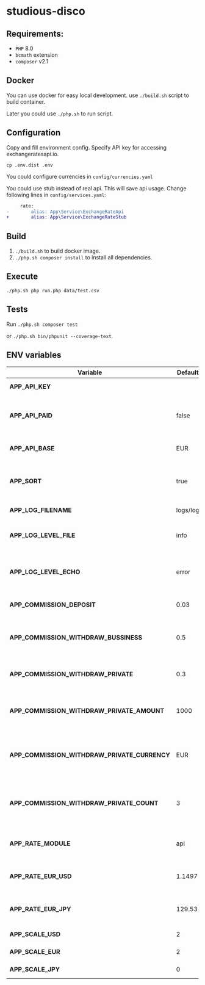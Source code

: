 # studious-disco
## Requirements:
* `PHP` 8.0
* `bcmath` extension
* `composer` v2.1
## Docker 
You can use docker for easy local development.
use `./build.sh` script to build container.

Later you could use `./php.sh` to run script. 
## Configuration
Copy and fill environment config. Specify API key for accessing exchangeratesapi.io.
```
cp .env.dist .env
```
You could configure currencies in `config/currencies.yaml`

You could use stub instead of real api. This will save api usage. Change following lines in `config/services.yaml`:
```diff
     rate:
-        alias: App\Service\ExchangeRateApi
+        alias: App\Service\ExchangeRateStub
```
## Build
1. `./build.sh` to build docker image.
2. `./php.sh composer install` to install all dependencies.
## Execute
```
./php.sh php run.php data/test.csv
```
## Tests
Run `./php.sh composer test`

or `./php.sh bin/phpunit --coverage-text`.

## ENV variables
| Variable                                     | Default  | Description
|----------------------------------------------|----------|-
| **APP_API_KEY**                              |          | Api key. **required**
| **APP_API_PAID**                             | false    | Api plan. Free plan has limits on ssl and base currency
| **APP_API_BASE**                             | EUR      | Base currency for free plan
| **APP_SORT**                                 | true     | Sort input or not. Disabling improves perfomance
| **APP_LOG_FILENAME**                         | logs/log | File for logging
| **APP_LOG_LEVEL_FILE**                       | info     | Default log level for file logging. See [PSR-3](https://www.php-fig.org/psr/psr-3/).
| **APP_LOG_LEVEL_ECHO**                       | error    | Default log level for echo logging. See [PSR-3](https://www.php-fig.org/psr/psr-3/).
| **APP_COMMISSION_DEPOSIT**                   | 0.03     | Deposit commission, %
| **APP_COMMISSION_WITHDRAW_BUSSINESS**        | 0.5      | Withdrawal commission for bussiness clients, %
| **APP_COMMISSION_WITHDRAW_PRIVATE**          | 0.3      | Withdrawal commission for private clients, %
| **APP_COMMISSION_WITHDRAW_PRIVATE_AMOUNT**   | 1000     | Withdrawal for private clients discount amount
| **APP_COMMISSION_WITHDRAW_PRIVATE_CURRENCY** | EUR      | Withdrawal for private clients discount amount currency
| **APP_COMMISSION_WITHDRAW_PRIVATE_COUNT**    | 3        | Withdrawal for private clients discount transactions count
| **APP_RATE_MODULE**                          | api      | Used exchange rate module (api|stub)
| **APP_RATE_EUR_USD**                         | 1.1497   | EUR->USD exchange rate (For stub only)
| **APP_RATE_EUR_JPY**                         | 129.53   | EUR->JPY exchange rate (for stub only)
| **APP_SCALE_USD**                            | 2        | Scale for USD
| **APP_SCALE_EUR**                            | 2        | Scale for EUR
| **APP_SCALE_JPY**                            | 0        | Scale for JPY